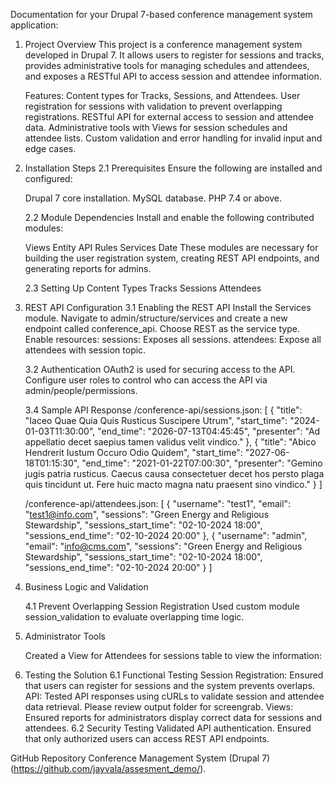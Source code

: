 Documentation for your Drupal 7-based conference management system application:

1. Project Overview
    This project is a conference management system developed in Drupal 7. It allows users to register for sessions and tracks, provides administrative tools for managing schedules and attendees, and exposes a RESTful API to access session and attendee information.

    Features:
        Content types for Tracks, Sessions, and Attendees.
        User registration for sessions with validation to prevent overlapping registrations.
        RESTful API for external access to session and attendee data.
        Administrative tools with Views for session schedules and attendee lists.
        Custom validation and error handling for invalid input and edge cases.

2. Installation Steps
    2.1 Prerequisites
    Ensure the following are installed and configured:

    Drupal 7 core installation.
    MySQL database.
    PHP 7.4 or above.

    2.2 Module Dependencies
    Install and enable the following contributed modules:

    Views
    Entity API
    Rules
    Services
    Date
    These modules are necessary for building the user registration system, creating REST API endpoints, and generating reports for admins.

    2.3 Setting Up Content Types
    Tracks
    Sessions
    Attendees

3. REST API Configuration
    3.1 Enabling the REST API
    Install the Services module.
    Navigate to admin/structure/services and create a new endpoint called conference_api.
    Choose REST as the service type.
    Enable resources:
    sessions: Exposes all sessions.
    attendees: Expose all attendees with session topic.

    3.2 Authentication
    OAuth2 is used for securing access to the API.
    Configure user roles to control who can access the API via admin/people/permissions.

    3.4 Sample API Response
    /conference-api/sessions.json:
    [
    {
        "title": "Iaceo Quae Quia Quis Rusticus Suscipere Utrum",
        "start_time": "2024-01-03T11:30:00",
        "end_time": "2026-07-13T04:45:45",
        "presenter": "Ad appellatio decet saepius tamen validus velit vindico."
    },
    {
        "title": "Abico Hendrerit Iustum Occuro Odio Quidem",
        "start_time": "2027-06-18T01:15:30",
        "end_time": "2021-01-22T07:00:30",
        "presenter": "Gemino jugis patria rusticus. Caecus causa consectetuer decet hos persto plaga quis tincidunt ut. Fere huic macto magna natu praesent sino vindico."
    }
    ]

    /conference-api/attendees.json:
    [
    {
        "username": "test1",
        "email": "test1@info.com",
        "sessions": "Green Energy and Religious Stewardship",
        "sessions_start_time": "02-10-2024 18:00",
        "sessions_end_time": "02-10-2024 20:00"
    },
    {
        "username": "admin",
        "email": "info@cms.com",
        "sessions": "Green Energy and Religious Stewardship",
        "sessions_start_time": "02-10-2024 18:00",
        "sessions_end_time": "02-10-2024 20:00"
    }
    ]

4. Business Logic and Validation

    4.1 Prevent Overlapping Session Registration
    Used custom module session_validation to evaluate overlapping time logic.

5. Administrator Tools

    Created a View for Attendees for sessions table to view the information:

6. Testing the Solution
    6.1 Functional Testing
    Session Registration: Ensured that users can register for sessions and the system prevents overlaps.
    API: Tested API responses using cURLs to validate session and attendee data retrieval. Please review output folder for screengrab.
    Views: Ensured reports for administrators display correct data for sessions and attendees.
    6.2 Security Testing
    Validated API authentication.
    Ensured that only authorized users can access REST API endpoints.

GitHub Repository
Conference Management System (Drupal 7) (https://github.com/jayvala/assesment_demo/).
